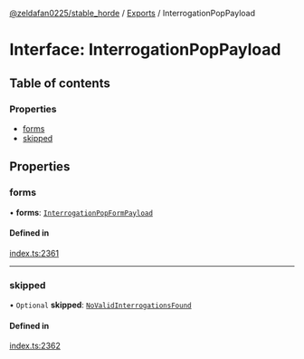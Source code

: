 [@zeldafan0225/stable_horde](../README.md) / [Exports](../modules.md) / InterrogationPopPayload

# Interface: InterrogationPopPayload

## Table of contents

### Properties

- [forms](InterrogationPopPayload.md#forms)
- [skipped](InterrogationPopPayload.md#skipped)

## Properties

### forms

• **forms**: [`InterrogationPopFormPayload`](InterrogationPopFormPayload.md)

#### Defined in

[index.ts:2361](https://github.com/ZeldaFan0225/stable_horde/blob/4f15ca1/index.ts#L2361)

___

### skipped

• `Optional` **skipped**: [`NoValidInterrogationsFound`](NoValidInterrogationsFound.md)

#### Defined in

[index.ts:2362](https://github.com/ZeldaFan0225/stable_horde/blob/4f15ca1/index.ts#L2362)
